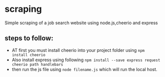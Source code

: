 # scraping
Simple scraping of a job search website using node.js,cheerio and express

## steps to follow:
* AT first you must install cheerio into your project folder using 
`npm install cheerio`
* Also install express using following
`npm install --save express request cheerio path handlebars`
* then run the js file using
`node filename.js` which will run the local host.
